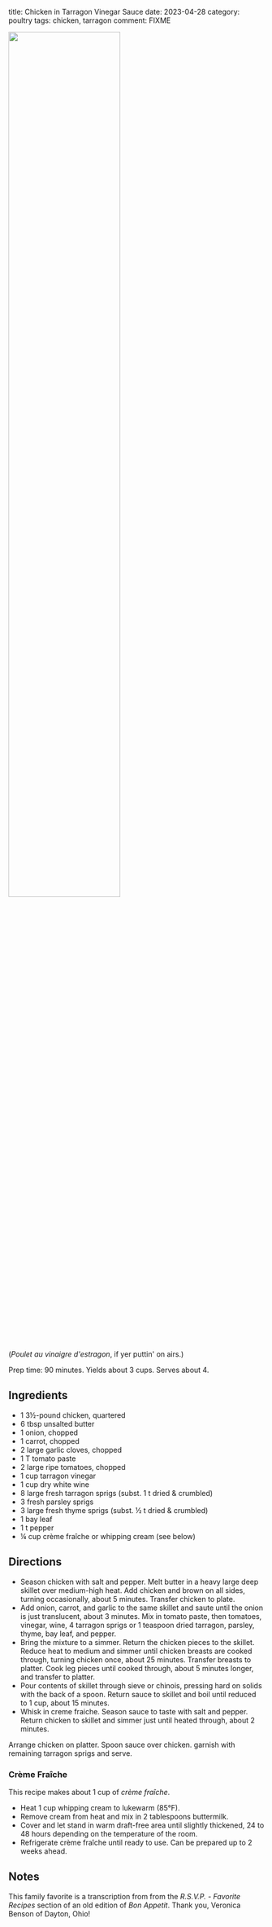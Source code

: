 title: Chicken in Tarragon Vinegar Sauce
date: 2023-04-28
category: poultry
tags: chicken, tarragon
comment: FIXME

<img src="{static}/images/raw-quartered-chicken.jpg" width="66%">

(*Poulet au vinaigre d'estragon*, if yer puttin' on airs.)

Prep time: 90 minutes. Yields about 3 cups. Serves about 4.

## Ingredients

* 1 3½-pound chicken, quartered
* 6 tbsp unsalted butter
* 1 onion, chopped
* 1 carrot, chopped
* 2 large garlic cloves, chopped
* 1 T tomato paste
* 2 large ripe tomatoes, chopped
* 1 cup tarragon vinegar
* 1 cup dry white wine
* 8 large fresh tarragon sprigs (subst. 1 t dried & crumbled)
* 3 fresh parsley sprigs
* 3 large fresh thyme sprigs (subst. ½ t dried & crumbled)
* 1 bay leaf
* 1 t pepper
* ¼ cup crème fraîche or whipping cream (see below)

## Directions

* Season chicken with salt and pepper. Melt butter in a heavy large deep
  skillet over medium-high heat. Add chicken and brown on all sides, turning
  occasionally, about 5 minutes. Transfer chicken to plate.
* Add onion, carrot, and garlic to the same skillet and saute until the onion
  is just translucent, about 3 minutes. Mix in tomato paste, then tomatoes,
  vinegar, wine, 4 tarragon sprigs or 1 teaspoon dried tarragon, parsley,
  thyme, bay leaf, and pepper.
* Bring the mixture to a simmer. Return the chicken pieces to the skillet.
  Reduce heat to medium and simmer until chicken breasts are cooked through,
  turning chicken once, about 25 minutes. Transfer breasts to platter. Cook leg
  pieces until cooked through, about 5 minutes longer, and transfer to platter.
* Pour contents of skillet through sieve or chinois, pressing hard on solids
  with the back of a spoon. Return sauce to skillet and boil until reduced to 1
  cup, about 15 minutes.
* Whisk in creme fraiche. Season sauce to taste with salt and pepper. Return
  chicken to skillet and simmer just until heated through, about 2 minutes.

Arrange chicken on platter. Spoon sauce over chicken. garnish with remaining
tarragon sprigs and serve.

### Crème Fraîche

This recipe makes about 1 cup of *crème fraîche*.

* Heat 1 cup whipping cream to lukewarm (85°F).
* Remove cream from heat and mix in 2 tablespoons buttermilk.
* Cover and let stand in warm draft-free area until slightly thickened, 24 to
  48 hours depending on the temperature of the room.
* Refrigerate crème fraîche until ready to use. Can be prepared up to 2 weeks
  ahead.

## Notes

This family favorite is a transcription from from the *R.S.V.P. - Favorite
Recipes* section of an old edition of _Bon Appetit_. Thank you, Veronica Benson
of Dayton, Ohio!

